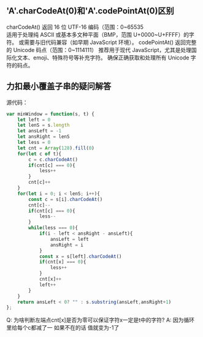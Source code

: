 ## 'A'.charCodeAt(0)和'A'.codePointAt(0)区别

charCodeAt() 返回 16 位 UTF-16 编码（范围：0~65535	
适用于处理纯 ASCII 或基本多文种平面（BMP，范围 U+0000~U+FFFF）的字符。
或需要与旧代码兼容（如早期 JavaScript 环境）。
codePointAt() 返回完整的 Unicode 码点（范围：0~1114111）
推荐用于现代 JavaScript，尤其是处理国际化文本、emoji、特殊符号等补充字符。
确保正确获取和处理所有 Unicode 字符的码点。

## 力扣最小覆盖子串的疑问解答
源代码：
```js
var minWindow = function(s, t) {
    let left = 0
    let lenS = s.length
    let ansLeft = -1
    let ansRight = lenS
    let less = 0
    let cnt = Array(128).fill(0)
    for(let c of t){
        c = c.charCodeAt()
        if(cnt[c] === 0){
            less++
        }
        cnt[c]++
    }
    for(let i = 0; i < lenS; i++){
        const c = s[i].charCodeAt()
        cnt[c]--
        if(cnt[c] === 0){
            less-- 
        }
        while(less === 0){
            if(i - left < ansRight - ansLeft){
                ansLeft = left
                ansRight = i
            }
            const x = s[left].charCodeAt()
            if(cnt[x] === 0){
                less++
            }
            cnt[x]++
            left++
        }
    }
    return ansLeft < 0? "" : s.substring(ansLeft,ansRight+1)
};
```
Q: 为啥判断左端点cnt[x]是否为零可以保证字符x一定是t中的字符?
A: 因为循环里给每个c都减了一 如果不在的话 值就变为-1了
